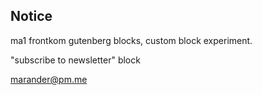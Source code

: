 Notice
--

ma1 frontkom gutenberg blocks, custom block experiment.

"subscribe to newsletter" block

marander@pm.me

